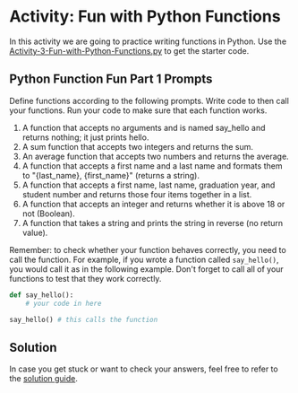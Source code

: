 
# Activity: Fun with Python Functions

In this activity we are going to practice writing functions in Python. Use the [Activity-3-Fun-with-Python-Functions.py](Activity_3_Fun_with_Python_Functions.py) to get the starter code.

## Python Function Fun Part 1 Prompts

Define functions according to the following prompts. Write code to then call your functions. Run your code to make sure that each function works.

1. A function that accepts no arguments and is named say_hello and returns nothing; it just prints hello.
2. A sum function that accepts two integers and returns the sum.
3. An average function that accepts two numbers and returns the average.
4. A function that accepts a first name and a last name and formats them to "{last_name}, {first_name}" (returns a string).
5. A function that accepts a first name, last name, graduation year, and student number and returns those four items together in a list.
6. A function that accepts an integer and returns whether it is above 18 or not (Boolean).
7. A function that takes a string and prints the string in reverse (no return value).

Remember: to check whether your function behaves correctly, you need to call the function. For example, if you wrote a function called `say_hello()`, you would call it as in the following example. Don't forget to call all of your functions to test that they work correctly.

```python
def say_hello():
    # your code in here

say_hello() # this calls the function
```

## Solution

In case you get stuck or want to check your answers, feel free to refer to the [solution guide](Activity_3_Fun_with_Python_Functions_Solution.py).

